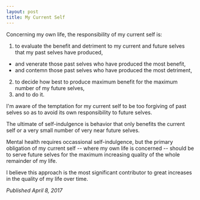 ```yaml
---
layout: post
title: My Current Self
---
```


Concerning my own life, the responsibility of my current self is:

1. to evaluate the benefit and detriment to my current and future selves that my past selves have produced,
  - and venerate those past selves who have produced the most benefit,
  - and contemn those past selves who have produced the most detriment,
2. to decide how best to produce maximum benefit for the maximum number of my future selves,
3. and to do it.

I'm aware of the temptation for my current self to be too forgiving of past selves so as to avoid its own responsibility to future selves.

The ultimate of self-indulgence is behavior that only benefits the current self or a very small number of very near future selves.

Mental health requires occassional self-indulgence, but the primary obligation of my current self -- where my own life is concerned -- should be to serve future selves for the maximum increasing quality of the whole remainder of my life.

I believe this approach is the most significant contributor to great increases in the quality of my life over time.



*Published April 8, 2017*
